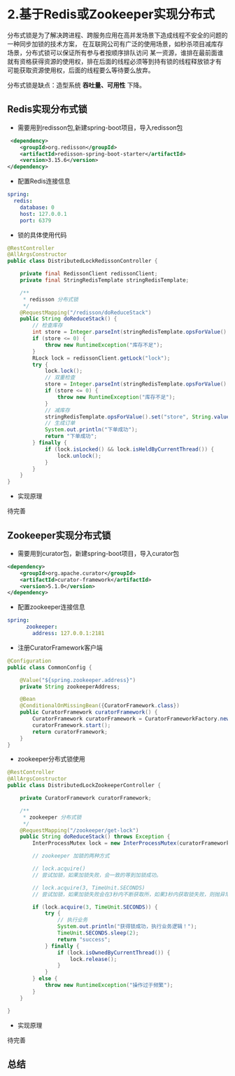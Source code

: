 # 2.基于Redis或Zookeeper实现分布式

分布式锁是为了解决跨进程、跨服务应用在高并发场景下造成线程不安全的问题的一种同步加锁的技术方案，
在互联网公司有广泛的使用场景，如秒杀项目减库存场景，分布式锁可以保证所有参与者按顺序排队访问
某一资源，谁排在最前面谁就有资格获得资源的使用权，排在后面的线程必须等到持有锁的线程释放锁才有
可能获取资源使用权，后面的线程要么等待要么放弃。

分布式锁是缺点：造型系统 **吞吐量、可用性** 下降。


## Redis实现分布式锁

- 需要用到redisson包,新建spring-boot项目，导入redisson包
```xml
 <dependency>
    <groupId>org.redisson</groupId>
    <artifactId>redisson-spring-boot-starter</artifactId>
    <version>3.15.6</version>
</dependency>
```

- 配置Redis连接信息
```yaml
spring:
  redis:
    database: 0
    host: 127.0.0.1
    port: 6379
```

- 锁的具体使用代码
```java
@RestController
@AllArgsConstructor
public class DistributedLockRedissonController {

    private final RedissonClient redissonClient;
    private final StringRedisTemplate stringRedisTemplate;

    /**
     * redisson 分布式锁
     */
    @RequestMapping("/redisson/doReduceStack")
    public String doReduceStack() {
        // 检查库存
        int store = Integer.parseInt(stringRedisTemplate.opsForValue().get("store"));
        if (store <= 0) {
            throw new RuntimeException("库存不足");
        }
        RLock lock = redissonClient.getLock("lock");
        try {
            lock.lock();
            // 双重检查
            store = Integer.parseInt(stringRedisTemplate.opsForValue().get("store"));
            if (store <= 0) {
                throw new RuntimeException("库存不足");
            }
            // 减库存
            stringRedisTemplate.opsForValue().set("store", String.valueOf(store - 1));
            // 生成订单
            System.out.println("下单成功");
            return "下单成功";
        } finally {
            if (lock.isLocked() && lock.isHeldByCurrentThread()) {
                lock.unlock();
            }
        }
    }
}
```
- 实现原理

待完善


## Zookeeper实现分布式锁

- 需要用到curator包，新建spring-boot项目，导入curator包
```xml
<dependency>
    <groupId>org.apache.curator</groupId>
    <artifactId>curator-framework</artifactId>
    <version>5.1.0</version>
</dependency>
```
    

- 配置zookeeper连接信息
```yaml
spring:
      zookeeper:
        address: 127.0.0.1:2181
```

- 注册CuratorFramework客户端
```java
@Configuration
public class CommonConfig {

    @Value("${spring.zookeeper.address}")
    private String zookeeperAddress;

    @Bean
    @ConditionalOnMissingBean({CuratorFramework.class})
    public CuratorFramework curatorFramework() {
        CuratorFramework curatorFramework = CuratorFrameworkFactory.newClient(zookeeperAddress, new RetryNTimes(5, 1000));
        curatorFramework.start();
        return curatorFramework;
    }
}
```


- zookeeper分布式锁使用
```java
@RestController
@AllArgsConstructor
public class DistributedLockZookeeperController {

    private CuratorFramework curatorFramework;

    /**
     * zookeeper 分布式锁
     */
    @RequestMapping("/zookeeper/get-lock")
    public String doReduceStack() throws Exception {
        InterProcessMutex lock = new InterProcessMutex(curatorFramework, "/zookeeper/lockId");

        // zookeeper 加锁的两种方式

        // lock.acquire()
        // 尝试加锁，如果加锁失败，会一致的等到加锁成功。

        // lock.acquire(3, TimeUnit.SECONDS)
        // 尝试加锁，如果加锁失败会在3秒内不断获取所，如果3秒内获取锁失败，则抛异常

        if (lock.acquire(3, TimeUnit.SECONDS)) {
            try {
                // 执行业务
                System.out.println("获得锁成功，执行业务逻辑！");
                TimeUnit.SECONDS.sleep(2);
                return "success";
            } finally {
                if (lock.isOwnedByCurrentThread()) {
                    lock.release();
                }
            }
        } else {
            throw new RuntimeException("操作过于频繁");
        }
    }

}
```
- 实现原理

待完善

## 总结
